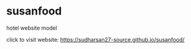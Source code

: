 # susanfood
hotel website model


click to visit website: https://sudharsan27-source.github.io/susanfood/
